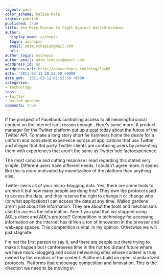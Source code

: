 ```yaml
---
layout: post
color_scheme: belize-hole
status: publish
published: true
title: One More Reason to Fight Against Walled Gardens
author:
  display_name: aschepis
  login: aschepis
  email: adam.schepis@gmail.com
  url: ''
author_login: aschepis
author_email: adam.schepis@gmail.com
wordpress_id: 60
wordpress_url: http://adamschepis.com/blog/?p=60
date: '2011-03-11 20:53:58 +0000'
date_gmt: '2011-03-12 01:53:58 +0000'
categories:
- technology
tags:
- twitter
- walled-gardens
comments: true
---
```


If the prospect of Facebook controlling access to all meaningful
social content on the internet isn't reason enough.. Here's some
more. A product manager for the Twitter platform put up a
[post](https://groups.google.com/forum/?hl=en#!topic/twitter-api-announce/yCzVnHqHIWo)
today about the future of the Twitter API. To make a long story short
he hammers home the desire for a uniform and consistent experience
across all applications that use Twitter and alleges that 3rd party
Twitter clients are confusing users by presenting them with
experiences that aren't the same as Twitter'sde factoexperience.

The most concise and cutting response I read regarding this stated
very simple: Different users have different needs. I couldn't agree
more. It seems like this is more motivated by monetization of the
platform than anything else.

Twitter owns all of your micro-blogging data. Yes, there are some
tools to archive it but how many people are dong this? They own the
protocol used to access the data, and they reserve the right to change
it or change who (or what applications) can access the data at any
time. Walled gardens aren't just about the information. They are about
the tools and mechanisms used to access the information. Aren't you
glad that we stopped using AOL's client and AOL's protocol?
Competition in technology for accessing information on the internet
has driven a ton of innovation in the browser and web-app spaces. This
competition is vital, in my opinion. Otherwise we will just stagnate.

I'm not the first person to say it, and there are people out there
trying to make it happen but I canforeseea time in the not too distant
future where we have micro-blogging and social networking sites whose
content is truly owned by the creators of the content. Platforms build
on open, standardized protocols. Platforms that encourage competition
and innovation. This is the direction we need to be moving in.
